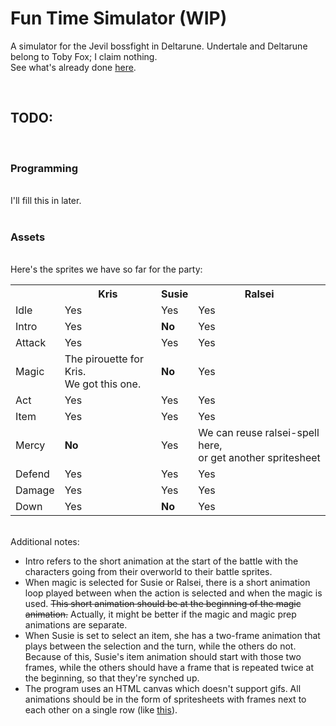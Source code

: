 # Fun Time Simulator (WIP)
A simulator for the Jevil bossfight in Deltarune. Undertale and Deltarune belong to Toby Fox; I claim nothing.<br>
See what's already done <a href="https://krlw890.github.io/jevil-simulator/">here</a>.

<br>

<h2>TODO:</h2><br>
<h3>Programming</h3><br>
I'll fill this in later.<br><br>

<h3>Assets</h3><br>
Here's the sprites we have so far for the party:<br>
<table><tbody>
 <tr>
  <th></th>
  <th>Kris</th>
  <th>Susie</th>
  <th>Ralsei</th>
 </tr>
 <tr>
  <td>Idle</td>
  <td>Yes</td>
  <td>Yes</td>
  <td>Yes</td>
 </tr>
 <tr>
  <td>Intro</td>
  <td>Yes</td>
  <td><strong>No</strong></td>
  <td>Yes</td>
 </tr>
 <tr>
  <td>Attack</td>
  <td>Yes</td>
  <td>Yes</td>
  <td>Yes</td>
 </tr>
 <tr>
  <td>Magic</td>
  <td>The pirouette for Kris.<br>We got this one.</td>
  <td><strong>No</strong></td>
  <td>Yes</td>
 </tr>
 <tr>
  <td>Act</td>
  <td>Yes</td>
  <td>Yes</td>
  <td>Yes</td>
 </tr>
 <tr>
  <td>Item</td>
  <td>Yes</td>
  <td>Yes</td>
  <td>Yes</td>
 </tr>
 <tr>
  <td>Mercy</td>
  <td><strong>No</strong></td>
  <td>Yes</td>
  <td>We can reuse ralsei-spell here,<br>or get another spritesheet</td>
 </tr>
 <tr>
  <td>Defend</td>
  <td>Yes</td>
  <td>Yes</td>
  <td>Yes</td>
 </tr>
 <tr>
  <td>Damage</td>
  <td>Yes</td>
  <td>Yes</td>
  <td>Yes</td>
 </tr>
 <tr>
  <td>Down</td>
  <td>Yes</td>
  <td><strong>No</strong></td>
  <td>Yes</td>
 </tr>
</tbody></table><br>
Additional notes:<br>
<ul>
<li>Intro refers to the short animation at the start of the battle with the characters going from their overworld to their battle sprites.
<li>When magic is selected for Susie or Ralsei, there is a short animation loop played between when the action is selected and when the magic is used. <s>This short animation should be at the beginning of the magic animation.</s> Actually, it might be better if the magic and magic prep animations are separate.
<li>When Susie is set to select an item, she has a two-frame animation that plays between the selection and the turn, while the others do not. Because of this, Susie's item animation should start with those two frames, while the others should have a frame that is repeated twice at the beginning, so that they're synched up.
<li>The program uses an HTML canvas which doesn't support gifs. All animations should be in the form of spritesheets with frames next to each other on a single row (like <a href="https://github.com/KRLW890/jevil-simulator/blob/master/images/kris-idle.png">this</a>).



